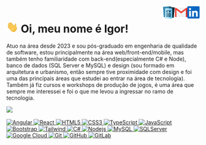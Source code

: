 <a href="https://www.linkedin.com/in/igor-sousa-b46590114/">
  <img align="right" alt="Igor's LinkedIn" width="32px" src="https://raw.githubusercontent.com/SalowQ/SalowQ/main/linkedin.svg" />
</a>
<a href="mailto: arqurb.igor@gmail.com">
  <img align="right" alt="Igor's Email" width="32px" src="https://raw.githubusercontent.com/SalowQ/SalowQ/main/mail.png" />
</a>
<a href="https://drive.google.com/file/d/1yzlQ-8mffTUl_WhQHJX_Yaemzxqf0VXX/view?usp=sharing">
  <img align="right" alt="Igor's CV" width="32px" src="https://raw.githubusercontent.com/SalowQ/SalowQ/main/curriculum-vitae.png" />
</a>

<img src="https://raw.githubusercontent.com/SalowQ/SalowQ/main/wave.gif" height="30px"> Oi, meu nome é Igor!
===============

Atuo na área desde 2023 e sou pós-graduado em engenharia de qualidade de software, estou principalmente na área web/front-end/mobile, mas também tenho familiaridade com back-end(especialmente C# e Node), banco de dados (SQL Server e MySQL) e design (sou formado em arquitetura e urbanismo, então sempre tive proximidade com design e foi uma das principais áreas que estudei ao entrar na área de tecnologia). Também já fiz cursos e workshops de produção de jogos, é uma área que sempre me interessei e foi o que me levou a ingressar no ramo de tecnologia.


<div>
<a href="https://github.com/SalowQ">
<img height="180em" src="https://github-readme-stats.vercel.app/api/top-langs/?username=SalowQ&layout=compact&langs_count=7&theme=dracula"/>
</div>
  
  ![Angular](https://img.shields.io/badge/-Angular-C51A4A?style=flat-square&logo=Angular)
  ![React](https://img.shields.io/badge/-React-darkblue?style=flat-square&logo=React)
  ![HTML5](https://img.shields.io/badge/-HTML5-E34F26?style=flat-square&logo=html5&logoColor=white)
  ![CSS3](https://img.shields.io/badge/-CSS3-1572B6?style=flat-square&logo=css3)
  ![TypeScript](https://img.shields.io/badge/-TypeScript-311C87?style=flat-square&logo=typescript)
  ![JavaScript](https://img.shields.io/badge/-JavaScript-d19d24?style=flat-square&logo=javascript)
  ![Bootstrap](https://img.shields.io/badge/-Bootstrap-563D7C?style=flat-square&logo=bootstrap)
  ![Tailwind](https://img.shields.io/badge/-Tailwind-311C87?style=flat-square&logo=tailwindcss)
  ![C#](https://img.shields.io/badge/-C%23-black?style=flat-square&)
  ![Nodejs](https://img.shields.io/badge/-Nodejs-darkgreen?style=flat-square&logo=Node.js)
  ![MySQL](https://img.shields.io/badge/-MySQL-white?style=flat-square&logo=mysql)
  ![SQLServer](https://img.shields.io/badge/-SQLServer-black?style=flat-square&logo=sqlserver)
  ![Google Cloud](https://img.shields.io/badge/Google%20Cloud-00599C?style=flat-square&logo=google-cloud)
  ![Git](https://img.shields.io/badge/-Git-c93900?style=flat-square&logo=git)
  ![GitHub](https://img.shields.io/badge/-GitHub-181717?style=flat-square&logo=github)
  ![GitLab](https://img.shields.io/badge/-GitLab-FCA121?style=flat-square&logo=gitlab)
